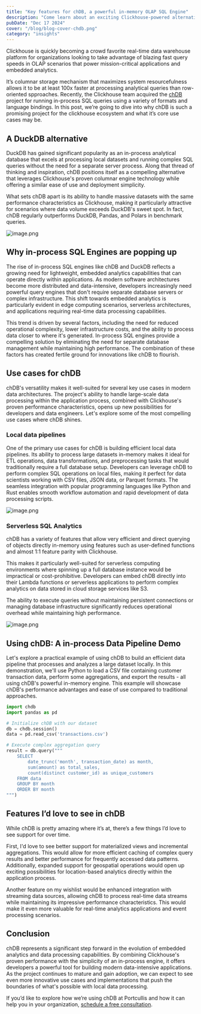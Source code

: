 ```yaml
---
title: "Key features for chDB, a powerful in-memory OLAP SQL Engine"
description: "Come learn about an exciting Clickhouse-powered alternative to DuckDB "
pubDate: "Dec 17 2024"
cover: "/blog/blog-cover-chdb.png"
category: "insights"
---
```


Clickhouse is quickly becoming a crowd favorite real-time data warehouse platform for organizations looking to take advantage of blazing fast query speeds in OLAP scenarios that power mission-critical applications and embedded analytics.

It’s columnar storage mechanism that maximizes system resourcefulness allows it to be at least 100x faster at processing analytical queries than row-oriented spproaches. Recently, the Clickhouse team acquired the [chDB](https://github.com/chdb-io/chdb) project for running in-process SQL queries using a variety of formats and language bindings. In this post, we’re going to dive into why chDB is such a promising project for the clickhouse ecosystem and what it’s core use cases may be.

## A DuckDB alternative

DuckDB has gained significant popularity as an in-process analytical database that excels at processing local datasets and running complex SQL queries without the need for a separate server process. Along that thread of thinking and inspiration, chDB positions itself as a compelling alternative that leverages Clickhouse's proven columnar engine technology while offering a similar ease of use and deployment simplicity. 

What sets chDB apart is its ability to handle massive datasets with the same performance characteristics as Clickhouse, making it particularly attractive for scenarios where data volume exceeds DuckDB's sweet spot. In fact, chDB regularly outperforms DuckDB,
Pandas, and Polars in benchmark queries. 

![image.png](/blog/chdb-benchmarks.png)

## Why in-process SQL Engines are popping up

The rise of in-process SQL engines like chDB and DuckDB reflects a growing need for lightweight, embedded analytics capabilities that can operate directly within applications. As modern software architectures become more distributed and data-intensive, developers increasingly need powerful query engines that don't require separate database servers or complex infrastructure. This shift towards embedded analytics is particularly evident in edge computing scenarios, serverless architectures, and applications requiring real-time data processing capabilities.

This trend is driven by several factors, including the need for reduced operational complexity, lower infrastructure costs, and the ability to process data closer to where it's generated. In-process SQL engines provide a compelling solution by eliminating the need for separate database management while maintaining high performance. The combination of these factors has created fertile ground for innovations like chDB to flourish.

## Use cases for chDB

chDB's versatility makes it well-suited for several key use cases in modern data architectures. The project's ability to handle large-scale data processing within the application process, combined with Clickhouse's proven performance characteristics, opens up new possibilities for developers and data engineers. Let's explore some of the most compelling use cases where chDB shines.

### Local data pipelines

One of the primary use cases for chDB is building efficient local data pipelines. Its ability to process large datasets in-memory makes it ideal for ETL operations, data transformations, and preprocessing tasks that would traditionally require a full database setup. Developers can leverage chDB to perform complex SQL operations on local files, making it perfect for data scientists working with CSV files, JSON data, or Parquet formats. The seamless integration with popular programming languages like Python and Rust enables smooth workflow automation and rapid development of data processing scripts.

![image.png](/blog/chdb-query.png)

### Serverless SQL Analytics

chDB has a variety of features that allow very efficient and direct querying of objects directly in-memory using features such as user-defined functions and almost 1:1 feature parity with Clickhouse. 

This makes it particularly well-suited for serverless computing environments where spinning up a full database instance would be impractical or cost-prohibitive. Developers can embed chDB directly into their Lambda functions or serverless applications to perform complex analytics on data stored in cloud storage services like S3. 

The ability to execute queries without maintaining persistent connections or managing database infrastructure significantly reduces operational overhead while maintaining high performance.

![image.png](/blog/chdb-udf.png)

## Using chDB: A in-process Data Pipeline Demo

Let's explore a practical example of using chDB to build an efficient data pipeline that processes and analyzes a large dataset locally. In this demonstration, we'll use Python to load a CSV file containing customer transaction data, perform some aggregations, and export the results - all using chDB's powerful in-memory engine. This example will showcase chDB's performance advantages and ease of use compared to traditional approaches.

```python
import chdb
import pandas as pd

# Initialize chDB with our dataset
db = chdb.session()
data = pd.read_csv('transactions.csv')

# Execute complex aggregation query
result = db.query("""
    SELECT 
        date_trunc('month', transaction_date) as month,
        sum(amount) as total_sales,
        count(distinct customer_id) as unique_customers
    FROM data 
    GROUP BY month 
    ORDER BY month
""")
```

## Features I’d love to see in chDB

While chDB is pretty amazing where it’s at, there’s a few things I’d love to see support for over time. 

First, I'd love to see better support for materialized views and incremental aggregations. This would allow for more efficient caching of complex query results and better performance for frequently accessed data patterns. Additionally, expanded support for geospatial operations would open up exciting possibilities for location-based analytics directly within the application process.

Another feature on my wishlist would be enhanced integration with streaming data sources, allowing chDB to process real-time data streams while maintaining its impressive performance characteristics. This would make it even more valuable for real-time analytics applications and event processing scenarios.

## Conclusion

chDB represents a significant step forward in the evolution of embedded analytics and data processing capabilities. By combining Clickhouse's proven performance with the simplicity of an in-process engine, it offers developers a powerful tool for building modern data-intensive applications. As the project continues to mature and gain adoption, we can expect to see even more innovative use cases and implementations that push the boundaries of what's possible with local data processing.

If you’d like to explore how we’re using chDB at Portcullis and how it can help you in your organization, [schedule a free consultation](https://www.runportcullis.co/pricing).